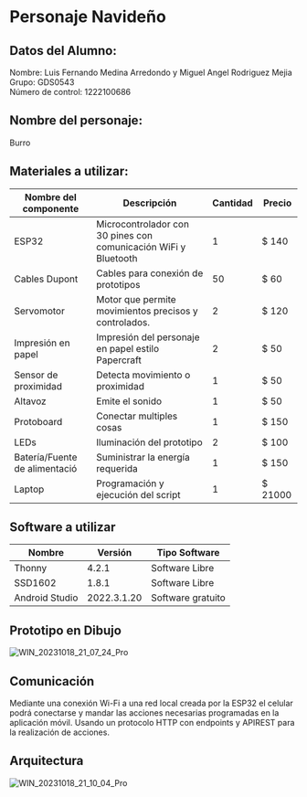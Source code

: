 # Personaje Navideño

## Datos del Alumno:
Nombre: Luis Fernando Medina Arredondo y Miguel Angel Rodriguez Mejia
Grupo: GDS0543  
Número de control: 1222100686

## Nombre del personaje: 
  Burro

## Materiales a utilizar:

|Nombre del componente|Descripción|Cantidad|Precio|
|-|-|-|-|
|ESP32|Microcontrolador con 30 pines con comunicación WiFi y Bluetooth|1|$ 140|
|Cables Dupont|Cables para conexión de prototipos|50|$ 60|
|Servomotor|Motor que permite movimientos precisos y controlados.|2|$ 120|
|Impresión en papel|Impresión del personaje en papel estilo Papercraft|2|$ 50|
|Sensor de proximidad|Detecta movimiento o proximidad|1|$ 50|
|Altavoz|Emite el sonido|1|$ 50|
|Protoboard|Conectar multiples cosas|1|$ 150|
|LEDs|Iluminación del prototipo|2|$ 100|
|Batería/Fuente de alimentació|Suministrar la energía requerida|1|$ 150|
|Laptop|Programación y ejecución del script|1|$ 21000|

## Software a utilizar
|Nombre|Versión|Tipo Software|
|-|-|-|
|Thonny|4.2.1|Software Libre|
|SSD1602|1.8.1|Software Libre|
|Android Studio|2022.3.1.20|Software gratuito|


## Prototipo en Dibujo
![WIN_20231018_21_07_24_Pro](https://github.com/zFerchou/Navide-oBurrito/assets/148410334/07cad808-bc5d-4bc3-9be2-c10631ee101a)

## Comunicación
Mediante una conexión Wi-Fi a una red local creada por la ESP32 el celular podrá conectarse y mandar las acciones necesarias programadas en la aplicación móvil. Usando un protocolo HTTP con endpoints y APIREST para la realización de acciones.

## Arquitectura
![WIN_20231018_21_10_04_Pro](https://github.com/zFerchou/Navide-oBurrito/assets/148410334/06b59af3-060f-4b6c-bf5d-efef34dc1c63)
